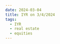```yaml
---
date: 2024-03-04
title: IYR on 3/4/2024
tags: 
  - IYR
  - real estate
  - equities
---
```

<div class="post">
<snapshot-grid 
    :reports="['2024/03/01/CTA/IYR', '2024/03/04/CTA/IYR', '2024/03/04/MTP/IYR']"
    chart="2024/03/04/Chart/IYR"
/>
<p>

</p>
<p>

</p>
</div>